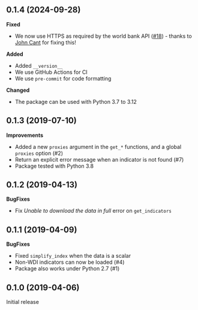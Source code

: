 0.1.4 (2024-09-28)
------------------

**Fixed**
- We now use HTTPS as required by the world bank API ([#18](https://github.com/mwouts/world_bank_data/pulls/18)) - thanks to [John Cant](https://github.com/johncant) for fixing this!

**Added**
- Added `__version__`
- We use GitHub Actions for CI
- We use `pre-commit` for code formatting

**Changed**
- The package can be used with Python 3.7 to 3.12


0.1.3 (2019-07-10)
------------------

**Improvements**

- Added a new `proxies` argument in the `get_*` functions, and a global `proxies` option (#2)
- Return an explicit error message when an indicator is not found (#7)
- Package tested with Python 3.8


0.1.2 (2019-04-13)
------------------

**BugFixes**

- Fix _Unable to download the data in full_ error on `get_indicators`

0.1.1 (2019-04-09)
------------------

**BugFixes**

- Fixed `simplify_index` when the data is a scalar
- Non-WDI indicators can now be loaded (#4)
- Package also works under Python 2.7 (#1)

0.1.0 (2019-04-06)
------------------

Initial release
